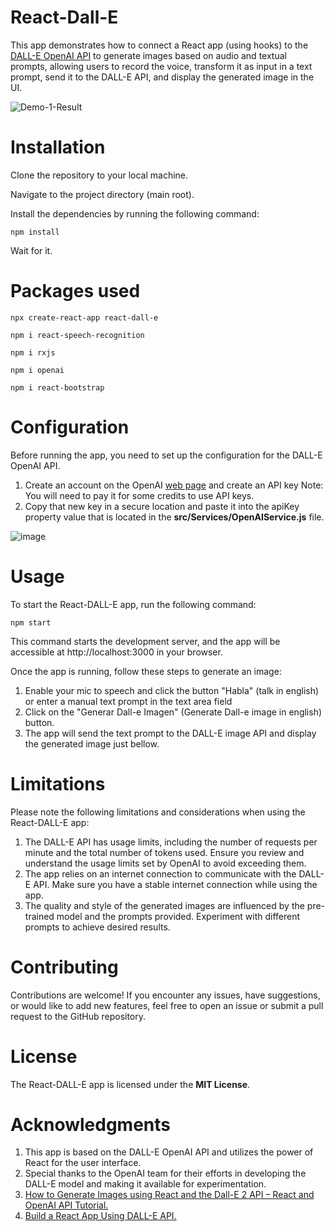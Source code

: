 # React-Dall-E

This app demonstrates how to connect a React app (using hooks) to the [DALL-E OpenAI API](https://platform.openai.com/docs/guides/images/introduction) to generate images based on audio and textual prompts,  allowing users to record the voice, transform it as input in a text prompt, send it to the DALL-E API, and display the generated image in the UI.

![Demo-1-Result](https://github.com/milocko07/react-dall-e/assets/37205551/c99a5349-a78e-4acd-b515-29f1bca7db4e)

# Installation

Clone the repository to your local machine.

Navigate to the project directory (main root).

Install the dependencies by running the following command:

```console
npm install
```
Wait for it.

# Packages used

```console
npx create-react-app react-dall-e
```
```console
npm i react-speech-recognition
```
```console
npm i rxjs
```
```console
npm i openai
```
```console
npm i react-bootstrap
```

# Configuration

Before running the app, you need to set up the configuration for the DALL-E OpenAI API.

1. Create an account on the OpenAI [web page](https://platform.openai.com/) and create an API key
   Note: You will need to pay it for some credits to use API keys.
3. Copy that new key in a secure location and paste it into the apiKey property value that is located in the **src/Services/OpenAIService.js** file.

![image](https://github.com/milocko07/react-dall-e/assets/37205551/d93b9287-64dd-45cc-ac7e-2cc287d0a8a6)

# Usage

To start the React-DALL-E app, run the following command:

```console
npm start
```

This command starts the development server, and the app will be accessible at http://localhost:3000 in your browser.

Once the app is running, follow these steps to generate an image:

1. Enable your mic to speech and click the button "Habla" (talk in english) or enter a manual text prompt in the text area field
2. Click on the "Generar Dall-e Imagen" (Generate Dall-e image in english) button.
3. The app will send the text prompt to the DALL-E image API and display the generated image just bellow.

# Limitations

Please note the following limitations and considerations when using the React-DALL-E app:

1. The DALL-E API has usage limits, including the number of requests per minute and the total number of tokens used. Ensure you review and understand the usage limits set by OpenAI to avoid exceeding them.
2. The app relies on an internet connection to communicate with the DALL-E API. Make sure you have a stable internet connection while using the app.
3. The quality and style of the generated images are influenced by the pre-trained model and the prompts provided. Experiment with different prompts to achieve desired results.

# Contributing

Contributions are welcome! If you encounter any issues, have suggestions, or would like to add new features, feel free to open an issue or submit a pull request to the GitHub repository.

# License

The React-DALL-E app is licensed under the **MIT License**.

# Acknowledgments

1. This app is based on the DALL-E OpenAI API and utilizes the power of React for the user interface.
2. Special thanks to the OpenAI team for their efforts in developing the DALL-E model and making it available for experimentation.
3. [How to Generate Images using React and the Dall-E 2 API – React and OpenAI API Tutorial.](https://www.freecodecamp.org/news/generate-images-using-react-and-dall-e-api-react-and-openai-api-tutorial/)
4. [Build a React App Using DALL-E API.](https://betterprogramming.pub/build-a-react-app-using-dall-e-api-bd15d5d67b31)

